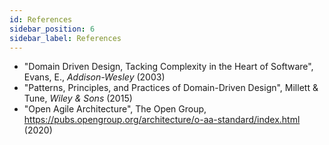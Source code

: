 ```yaml
---
id: References
sidebar_position: 6
sidebar_label: References
---
```


* "Domain Driven Design, Tacking Complexity in the Heart of Software", Evans, E., _Addison-Wesley_ (2003) 
* "Patterns, Principles, and Practices of Domain-Driven Design", Millett & Tune, _Wiley & Sons_ (2015)
* "Open Agile Architecture", The Open Group, https://pubs.opengroup.org/architecture/o-aa-standard/index.html (2020)